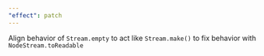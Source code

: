 ```yaml
---
"effect": patch
---
```


Align behavior of `Stream.empty` to act like `Stream.make()` to fix behavior with `NodeStream.toReadable`
